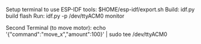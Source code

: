 Setup terminal to use ESP-IDF tools: $HOME/esp-idf/export.sh
Build: idf.py build flash
Run: idf.py -p /dev/ttyACM0 monitor

Second Terminal (to move motor): echo '{"command":"move_x","amount":100}' | sudo tee /dev/ttyACM0
